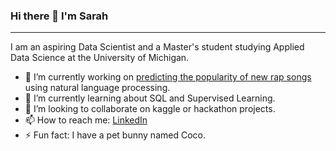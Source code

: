 ### Hi there 👋 I'm Sarah 
***

I am an aspiring Data Scientist and a Master's student studying Applied Data Science at the University of Michigan. 

- 🔭 I’m currently working on [predicting the popularity of new rap songs](https://github.com/SarahAmiraslani/Rap-Music-Analysis) using natural language processing. 
- 🌱 I’m currently learning about SQL and Supervised Learning. 
- 👯 I’m looking to collaborate on kaggle or hackathon projects.
- 📫 How to reach me: [LinkedIn](https://www.linkedin.com/in/samirasl/)
- ⚡ Fun fact: I have a pet bunny named Coco. 

